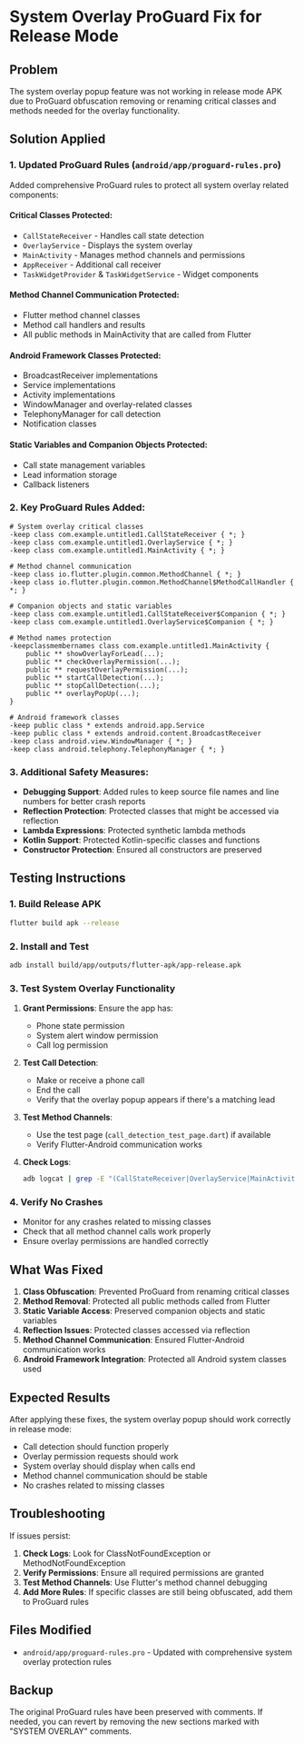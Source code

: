 # System Overlay ProGuard Fix for Release Mode

## Problem
The system overlay popup feature was not working in release mode APK due to ProGuard obfuscation removing or renaming critical classes and methods needed for the overlay functionality.

## Solution Applied

### 1. Updated ProGuard Rules (`android/app/proguard-rules.pro`)

Added comprehensive ProGuard rules to protect all system overlay related components:

#### Critical Classes Protected:
- `CallStateReceiver` - Handles call state detection
- `OverlayService` - Displays the system overlay
- `MainActivity` - Manages method channels and permissions
- `AppReceiver` - Additional call receiver
- `TaskWidgetProvider` & `TaskWidgetService` - Widget components

#### Method Channel Communication Protected:
- Flutter method channel classes
- Method call handlers and results
- All public methods in MainActivity that are called from Flutter

#### Android Framework Classes Protected:
- BroadcastReceiver implementations
- Service implementations
- Activity implementations
- WindowManager and overlay-related classes
- TelephonyManager for call detection
- Notification classes

#### Static Variables and Companion Objects Protected:
- Call state management variables
- Lead information storage
- Callback listeners

### 2. Key ProGuard Rules Added:

```proguard
# System overlay critical classes
-keep class com.example.untitled1.CallStateReceiver { *; }
-keep class com.example.untitled1.OverlayService { *; }
-keep class com.example.untitled1.MainActivity { *; }

# Method channel communication
-keep class io.flutter.plugin.common.MethodChannel { *; }
-keep class io.flutter.plugin.common.MethodChannel$MethodCallHandler { *; }

# Companion objects and static variables
-keep class com.example.untitled1.CallStateReceiver$Companion { *; }
-keep class com.example.untitled1.OverlayService$Companion { *; }

# Method names protection
-keepclassmembernames class com.example.untitled1.MainActivity {
    public ** showOverlayForLead(...);
    public ** checkOverlayPermission(...);
    public ** requestOverlayPermission(...);
    public ** startCallDetection(...);
    public ** stopCallDetection(...);
    public ** overlayPopUp(...);
}

# Android framework classes
-keep public class * extends android.app.Service
-keep public class * extends android.content.BroadcastReceiver
-keep class android.view.WindowManager { *; }
-keep class android.telephony.TelephonyManager { *; }
```

### 3. Additional Safety Measures:

- **Debugging Support**: Added rules to keep source file names and line numbers for better crash reports
- **Reflection Protection**: Protected classes that might be accessed via reflection
- **Lambda Expressions**: Protected synthetic lambda methods
- **Kotlin Support**: Protected Kotlin-specific classes and functions
- **Constructor Protection**: Ensured all constructors are preserved

## Testing Instructions

### 1. Build Release APK
```bash
flutter build apk --release
```

### 2. Install and Test
```bash
adb install build/app/outputs/flutter-apk/app-release.apk
```

### 3. Test System Overlay Functionality

1. **Grant Permissions**: Ensure the app has:
   - Phone state permission
   - System alert window permission
   - Call log permission

2. **Test Call Detection**:
   - Make or receive a phone call
   - End the call
   - Verify that the overlay popup appears if there's a matching lead

3. **Test Method Channels**:
   - Use the test page (`call_detection_test_page.dart`) if available
   - Verify Flutter-Android communication works

4. **Check Logs**:
   ```bash
   adb logcat | grep -E "(CallStateReceiver|OverlayService|MainActivity)"
   ```

### 4. Verify No Crashes
- Monitor for any crashes related to missing classes
- Check that all method channel calls work properly
- Ensure overlay permissions are handled correctly

## What Was Fixed

1. **Class Obfuscation**: Prevented ProGuard from renaming critical classes
2. **Method Removal**: Protected all public methods called from Flutter
3. **Static Variable Access**: Preserved companion objects and static variables
4. **Reflection Issues**: Protected classes accessed via reflection
5. **Method Channel Communication**: Ensured Flutter-Android communication works
6. **Android Framework Integration**: Protected all Android system classes used

## Expected Results

After applying these fixes, the system overlay popup should work correctly in release mode:

- Call detection should function properly
- Overlay permission requests should work
- System overlay should display when calls end
- Method channel communication should be stable
- No crashes related to missing classes

## Troubleshooting

If issues persist:

1. **Check Logs**: Look for ClassNotFoundException or MethodNotFoundException
2. **Verify Permissions**: Ensure all required permissions are granted
3. **Test Method Channels**: Use Flutter's method channel debugging
4. **Add More Rules**: If specific classes are still being obfuscated, add them to ProGuard rules

## Files Modified

- `android/app/proguard-rules.pro` - Updated with comprehensive system overlay protection rules

## Backup

The original ProGuard rules have been preserved with comments. If needed, you can revert by removing the new sections marked with "SYSTEM OVERLAY" comments.
